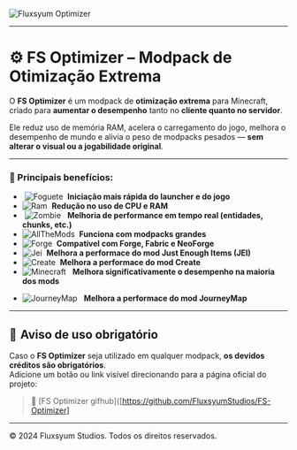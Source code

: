 ![Fluxsyum Optimizer](https://media.discordapp.net/attachments/1284858767925710910/1388933685914632333/20250629_142624.png?ex=6862c8cb&is=6861774b&hm=310197f2b7c7d65ddbd097c4a47faa719578a3659c40a0d0af38f60310e52aaa&=&format=webp&quality=lossless&width=1232&height=367)

---

# ⚙️ FS Optimizer – Modpack de Otimização Extrema

O **FS Optimizer** é um modpack de **otimização extrema** para Minecraft, criado para **aumentar o desempenho** tanto no **cliente quanto no servidor**.

Ele reduz uso de memória RAM, acelera o carregamento do jogo, melhora o desempenho de mundo e alivia o peso de modpacks pesados — **sem alterar o visual ou a jogabilidade original**.

---

### 🔧 Principais benefícios:

-  ![Foguete](https://media.discordapp.net/attachments/1284858767925710910/1389758807017783438/download9.jpeg?ex=6865c940&is=686477c0&hm=b40164cd7b477e1642e03e10e165b11d1235b4836b32cefef2413829a293204d&=&format=webp)  **Iniciação mais rápida do launcher e do jogo**
- ![Ram](https://media.discordapp.net/attachments/1284858767925710910/1389754470497255504/download6.jpeg?ex=6865c536&is=686473b6&hm=afa1585f77e8add8e6e931c4b21c350d40049f98900d0ed777dd6311d2dbcd23&=&format=webp)  **Redução no uso de CPU e RAM**
-  ![Zombie](https://media.discordapp.net/attachments/1284858767925710910/1389753725106655252/download5.jpeg?ex=6865c484&is=68647304&hm=afada0ee7566f3a667c72fb0ebb115f5152517bcd6a244949d38d969fe694e61&=&format=webp)   **Melhoria de performance em tempo real (entidades, chunks, etc.)**
- ![AllTheMods](https://media.discordapp.net/attachments/1284858767925710910/1389753316853940274/download4.jpeg?ex=6865c423&is=686472a3&hm=d5cf6ab7aec5331572fe3113347a708dae95f1af400f5d3e3361e70b9fab9b75&=&format=webp)  **Funciona com modpacks grandes**
- ![Forge](https://media.discordapp.net/attachments/1284858767925710910/1389752492534796318/download.jpeg?ex=6865c35e&is=686471de&hm=a766a3d70d2e01b01c834c4d4a25c74e48f37bb73855207dca39cf63ca255c40&=&format=webp)  **Compatível com Forge, Fabric e NeoForge**
- ![Jei](https://media.discordapp.net/attachments/1284858767925710910/1389752493231181934/download3.jpeg?ex=6865c35e&is=686471de&hm=4522998fc26ee20cc8ff3d87ae794cd3c367c00e2fd6796308c306ca60f7b948&=&format=webp)  **Melhora a performace do mod Just Enough Items (JEI)**
- ![Create](https://media.discordapp.net/attachments/1284858767925710910/1389752492950290432/download2.jpeg?ex=6865c35e&is=686471de&hm=302eda50b75f8b8881ae369e0a266deed96f25ac7cda4797cc3dad52a3b028e9&=&format=webp)  **Melhora a performace do mod Create**
- ![Minecraft](https://media.discordapp.net/attachments/1284858767925710910/1389761108532789398/download10.jpeg?ex=6865cb64&is=686479e4&hm=99e4ac02633ccf86f99b1e8badf53ae9438ae58f55aaf346d1a4a7be2071a011&=&format=webp)
  **Melhora significativamente o desempenho na maioria dos mods**
* ![JourneyMap](https://media.discordapp.net/attachments/1390876046928117892/1394680155145895946/download.jpeg?ex=6877b09c&is=68765f1c&hm=cbb1da8a8c3ba2b52cbbd117fdda934f63b102af7b037c5f7a8c4bd1e0a42ba7&=)
  **Melhora a performace do mod JourneyMap**
---

## 🚨 Aviso de uso obrigatório

Caso o **FS Optimizer** seja utilizado em qualquer modpack, **os devidos créditos são obrigatórios**.  
Adicione um botão ou link visível direcionando para a página oficial do projeto:

> 🔗 [FS Optimizer gifhub]([https://github.com/FluxsyumStudios/FS-Optimizer]
---

© 2024 Fluxsyum Studios. Todos os direitos reservados.
